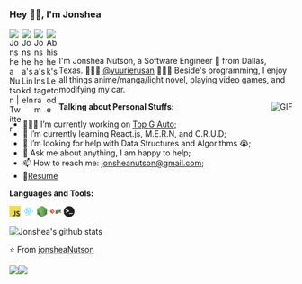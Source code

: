 ### Hey 👋🏽, I'm Jonshea

<a href="https://twitter.com/yuurierusan">
  <img align="left" alt="Jonshea Nutson | Twitter" width="22px" src="https://cdn.jsdelivr.net/npm/simple-icons@v3/icons/twitter.svg" />
</a>
<a href="https://www.linkedin.com/in/jonshean/">
  <img align="left" alt="Jonshea's LinkdeIn" width="22px" src="https://cdn.jsdelivr.net/npm/simple-icons@v3/icons/linkedin.svg" />
</a>
<a href="https://www.instagram.com/yuurierusan/">
  <img align="left" alt="Jonshea's Instagram" width="22px" src="https://cdn.jsdelivr.net/npm/simple-icons@v3/icons/instagram.svg" />
</a>
<a href="https://leetcode.com/yuurieru/">
  <img align="left" alt="Abhishek's Leetcode" width="22px" src="https://cdn.jsdelivr.net/npm/simple-icons@v3/icons/leetcode.svg" />
</a>

<br />
<br />

I'm Jonshea Nutson, a Software Engineer 🚀 from Dallas, Texas. 🙍🏽‍♂️ [@yuurierusan](https://github.com/yuurierusan) 👨🏽‍💻 Beside's programming, I enjoy all things anime/manga/light novel, playing video games, and modifying my car.

  <img align="right" alt="GIF" src="https://i.pinimg.com/originals/3e/05/74/3e05748e85c7646fbfeca81f3607ac5b.gif" />
  
**Talking about Personal Stuffs:**

-   👨🏽‍💻 I’m currently working on [Top G Auto](https://github.com/abhisheknaiidu/A-POP);
-   🌱 I’m currently learning React.js, M.E.R.N, and C.R.U.D;
-   🤔 I’m looking for help with Data Structures and Algorithms 😭;
-   💬 Ask me about anything, I am happy to help;
-   📫 How to reach me: jonsheanutson@gmail.com;
-   📝[Resume](TBA)

**Languages and Tools:**

<code><img height="20" src="https://raw.githubusercontent.com/github/explore/80688e429a7d4ef2fca1e82350fe8e3517d3494d/topics/javascript/javascript.png"></code>
<code><img height="20" src="https://raw.githubusercontent.com/github/explore/80688e429a7d4ef2fca1e82350fe8e3517d3494d/topics/react/react.png"></code>
<code><img height="20" src="https://raw.githubusercontent.com/github/explore/80688e429a7d4ef2fca1e82350fe8e3517d3494d/topics/nodejs/nodejs.png"></code>
<code><img height="20" src="https://raw.githubusercontent.com/github/explore/80688e429a7d4ef2fca1e82350fe8e3517d3494d/topics/git/git.png"></code>
<code><img height="20" src="https://raw.githubusercontent.com/github/explore/80688e429a7d4ef2fca1e82350fe8e3517d3494d/topics/terminal/terminal.png"></code>

![Jonshea's github stats](https://github-readme-stats.vercel.app/api?username=yuurierusan_icons=true&hide_border=true)

⭐️ From [jonsheaNutson](https://github.com/yuurierusan)

<a href="https://github.com/yuurierusan/Mine_Sweeper">
  <img align="left" src="https://github-readme-stats.vercel.app/api/pin/?username=yuurierusan&repo=Mine_Sweeper" />
</a>

<a href="https://github.com/abhisheknaiidu/IIITDMJ-GPA">
  <img align="left" src="https://github-readme-stats.vercel.app/api/pin/?username=yuurierusan&repo=Top-G-Auto-App" />
</a>
